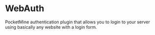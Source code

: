 # WebAuth
PocketMine authentication plugin that allows you to login to your server using basically any website with a login form.
